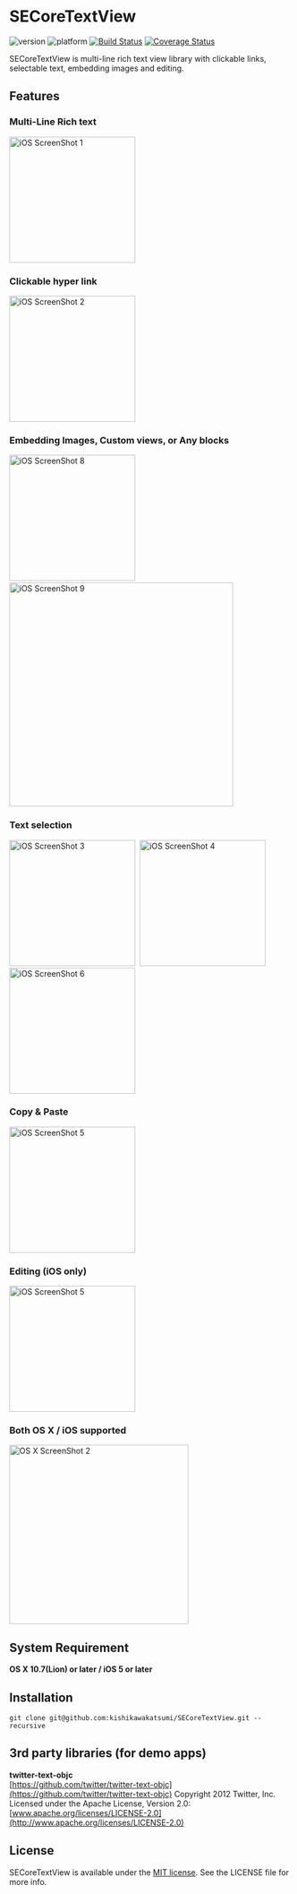 SECoreTextView
==============

![version](http://cocoapod-badges.herokuapp.com/v/SECoreTextView/badge.svg)
![platform](http://cocoapod-badges.herokuapp.com/p/SECoreTextView/badge.svg)
[![Build Status](https://travis-ci.org/kishikawakatsumi/SECoreTextView.png?branch=master)](https://travis-ci.org/kishikawakatsumi/SECoreTextView)
[![Coverage Status](https://coveralls.io/repos/kishikawakatsumi/SECoreTextView/badge.png?branch=master)](https://coveralls.io/r/kishikawakatsumi/SECoreTextView?branch=master)

SECoreTextView is multi-line rich text view library with clickable links, selectable text, embedding images and editing.

## Features
### Multi-Line Rich text
<img src="https://raw.github.com/kishikawakatsumi/SECoreTextView/master/Screenshots/iOS_01.png" alt="iOS ScreenShot 1" width="225px" style="width: 225px;" />

### Clickable hyper link
<img src="https://raw.github.com/kishikawakatsumi/SECoreTextView/master/Screenshots/iOS_02.png" alt="iOS ScreenShot 2" width="225px" style="width: 225px;" />

### Embedding Images, Custom views, or Any blocks
<img src="https://raw.github.com/kishikawakatsumi/SECoreTextView/master/Screenshots/iOS_08.png" alt="iOS ScreenShot 8" width="225px" style="width: 225px;" />&nbsp;
<img src="https://raw.github.com/kishikawakatsumi/SECoreTextView/master/Screenshots/iOS_09.png" alt="iOS ScreenShot 9" width="400px" style="width: 400px;" />

### Text selection
<img src="https://raw.github.com/kishikawakatsumi/SECoreTextView/master/Screenshots/iOS_03.png" alt="iOS ScreenShot 3" width="225px" style="width: 225px;" />&nbsp;
<img src="https://raw.github.com/kishikawakatsumi/SECoreTextView/master/Screenshots/iOS_04.png" alt="iOS ScreenShot 4" width="225px" style="width: 225px;" />&nbsp;
<img src="https://raw.github.com/kishikawakatsumi/SECoreTextView/master/Screenshots/iOS_06.png" alt="iOS ScreenShot 6" width="225px" style="width: 225px;" />

### Copy & Paste
<img src="https://raw.github.com/kishikawakatsumi/SECoreTextView/master/Screenshots/iOS_05.png" alt="iOS ScreenShot 5" width="225px" style="width: 225px;" />

### Editing (iOS only)
<img src="https://raw.github.com/kishikawakatsumi/SECoreTextView/master/Screenshots/iOS_10.png" alt="iOS ScreenShot 5" width="225px" style="width: 225px;" />

### Both OS X / iOS supported
<img src="https://raw.github.com/kishikawakatsumi/SECoreTextView/master/Screenshots/OSX_02.png" alt="OS X ScreenShot 2" width="320px" style="width: 320px;" />

## System Requirement
**OS X 10.7(Lion) or later / iOS 5 or later**

## Installation
`git clone git@github.com:kishikawakatsumi/SECoreTextView.git --recursive`

## 3rd party libraries (for demo apps)
**twitter-text-objc**  
[https://github.com/twitter/twitter-text-objc](https://github.com/twitter/twitter-text-objc) 
Copyright 2012 Twitter, Inc.
Licensed under the Apache License, Version 2.0: [www.apache.org/licenses/LICENSE-2.0](http://www.apache.org/licenses/LICENSE-2.0) 
 
[Apache]: http://www.apache.org/licenses/LICENSE-2.0
[MIT]: http://www.opensource.org/licenses/mit-license.php
[GPL]: http://www.gnu.org/licenses/gpl.html
[BSD]: http://opensource.org/licenses/bsd-license.php

## License

SECoreTextView is available under the [MIT license][MIT]. See the LICENSE file for more info.
